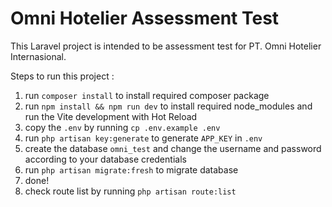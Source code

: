 
# Omni Hotelier Assessment Test

This Laravel project is intended to be assessment test for PT. Omni Hotelier Internasional.

Steps to run this project :

1. run `composer install` to install required composer package
2. run `npm install && npm run dev` to install required node_modules and run the Vite development with Hot Reload
3. copy the `.env` by running `cp .env.example .env`
4. run `php artisan key:generate` to generate `APP_KEY` in `.env`
5. create the database `omni_test` and change the username and password according to your database credentials
6. run `php artisan migrate:fresh` to migrate database
7. done!
8. check route list by running `php artisan route:list` 

